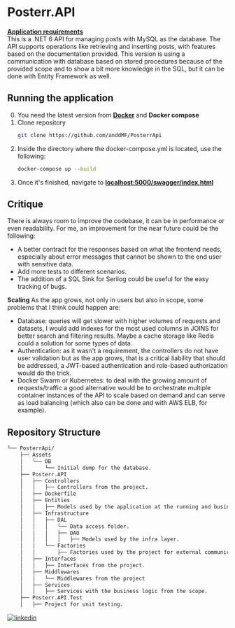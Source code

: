 # Posterr.API

**[Application requirements](https://onstrider.notion.site/Strider-Web-Back-end-Assessment-3-0-9dc16f041f5e4ac3913146bd7a8467c7)** <br>
This is a .NET 6 API for managing posts with MySQL as the database. The API supports operations like retrieving and inserting posts, with features based on the documentation provided.
This version is using a communication with database based on stored procedures because of the provided scope and to show a bit more knowledge in the SQL, but it can be done with Entity Framework as well.
 
## Running the application
 0. You need the latest version from **[Docker](https://www.docker.com/products/docker-desktop/)** and **Docker compose**
 1. Clone repository 
    ```sh
    git clone https://github.com/anddMF/PosterrApi
    ```
 2. Inside the directory where the docker-compose.yml is located, use the following: 
    ```sh
    docker-compose up --build
    ```
 3. Once it's finished, navigate to **[localhost:5000/swagger/index.html](http://localhost:5000/swagger/index.html)**

## Critique
There is always room to improve the codebase, it can be in performance or even readability. For me, an improvement for the near future could be the following:
- A better contract for the responses based on what the frontend needs, especially about error messages that cannot be shown to the end user with sensitive data. 
- Add more tests to different scenarios.
- The addition of a SQL Sink for Serilog could be useful for the easy tracking of bugs.

**Scaling**
As the app grows, not only in users but also in scope, some problems that I think could happen are:

- Database: queries will get slower with higher volumes of requests and datasets, I would add indexes for the most used columns in JOINS for better search and filtering results. Maybe a cache storage like Redis could a solution for some types of data.
- Authentication: as it wasn't a requirement, the controllers do not have user validation but as the app grows, that is a critical liability that should be addressed, a JWT-based authentication and role-based authorization would do the trick.
- Docker Swarm or Kubernetes: to deal with the growing amount of requests/traffic a good alternative would be to orchestrate multiple container instances of the API to scale based on demand and can serve as load balancing (which also can be done and with AWS ELB, for example).

##  Repository Structure

```bash
└── PosterrApi/
    ├── Assets
    │   └── DB
    │       └── Initial dump for the database.
    ├── Posterr.API
    │   ├── Controllers
    │   │   ├── Controllers from the project.
    │   ├── Dockerfile
    │   ├── Entities
    │   │   ├── Models used by the application at the running and business layer.
    │   ├── Infrastructure
    │   │   ├── DAL
    │   │   │   └── Data access folder.
    │   │   │   ├── DAO
    │   │   │   │   ├── Models used by the infra layer.
    │   │   └── Factories
    │   │       ├── Factories used by the project for external communications.
    │   ├── Interfaces
    │   │   ├── Interfaces from the project.
    │   ├── Middlewares
    │   │   └── Middlewares from the project
    │   ├── Services
    │   │   ├── Services with the business logic from the scope.
    ├── Posterr.API.Test
    │   ├── Project for unit testing.
```

[![linkedin](https://img.shields.io/badge/linkedin-0A66C2?style=for-the-badge&logo=linkedin&logoColor=white)](https://www.linkedin.com/in/andrew-moraes-f/)
